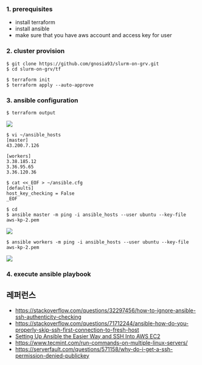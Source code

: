 
### 1. prerequisites ###

* install terraform
* install ansible
* make sure that you have aws account and access key for user 
   
### 2. cluster provision ###

```
$ git clone https://github.com/gnosia93/slurm-on-grv.git
$ cd slurm-on-grv/tf

$ terraform init
$ terraform apply --auto-approve
```

### 3. ansible configuration ###
```
$ terraform output
```
![](https://github.com/gnosia93/slurm-on-grv/blob/main/tutorial/images/terraform-output-1.png)

```
$ vi ~/ansible_hosts
[master]
43.200.7.126

[workers]
3.38.185.12
3.36.95.65
3.36.120.36
```
```
$ cat <<_EOF > ~/ansible.cfg
[defaults]
host_key_checking = False
_EOF
```
```
$ cd 
$ ansible master -m ping -i ansible_hosts --user ubuntu --key-file aws-kp-2.pem
```
![](https://github.com/gnosia93/slurm-on-grv/blob/main/tutorial/images/ansible-output-1.png)

```
$ ansible workers -m ping -i ansible_hosts --user ubuntu --key-file aws-kp-2.pem
```
![](https://github.com/gnosia93/slurm-on-grv/blob/main/tutorial/images/ansible-output-2.png)



### 4. execute ansible playbook ###




## 레퍼런스 ##
* https://stackoverflow.com/questions/32297456/how-to-ignore-ansible-ssh-authenticity-checking
* https://stackoverflow.com/questions/71712244/ansible-how-do-you-properly-skip-ssh-first-connection-to-fresh-host
* [Setting Up Ansible the Easier Way and SSH Into AWS EC2](https://medium.com/@elcymarion_her/setting-up-ansible-the-easier-way-and-ssh-into-aws-ec2-7c7ed2766ed6)
* https://www.tecmint.com/run-commands-on-multiple-linux-servers/
* https://serverfault.com/questions/571158/why-do-i-get-a-ssh-permission-denied-publickey
